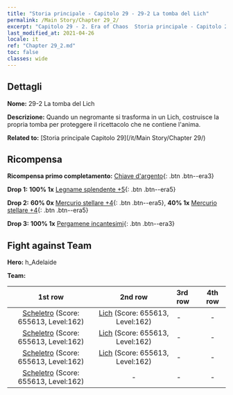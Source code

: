 ```yaml
---
title: "Storia principale - Capitolo 29 - 29-2 La tomba del Lich"
permalink: /Main Story/Chapter 29_2/
excerpt: "Capitolo 29 - 2. Era of Chaos  Storia principale - Capitolo 29_2. 29-2 La tomba del Lich"
last_modified_at: 2021-04-26
locale: it
ref: "Chapter 29_2.md"
toc: false
classes: wide
---
```


## Dettagli

 **Nome:** 29-2 La tomba del Lich

 **Descrizione:** Quando un negromante si trasforma in un Lich, costruisce la propria tomba per proteggere il ricettacolo che ne contiene l'anima.

 **Related to:** [Storia principale Capitolo 29](/it/Main Story/Chapter 29/)

## Ricompensa

 **Ricompensa primo completamento:** [Chiave d'argento](/ItemsIT/con_693/){: .btn .btn--era3}

 **Drop 1:** **100% 1x** [Legname splendente +5](/ItemsIT/mat_97/){: .btn .btn--era5}

 **Drop 2:** **60% 0x** [Mercurio stellare +4](/ItemsIT/mat_91/){: .btn .btn--era5}, **40% 1x** [Mercurio stellare +4](/ItemsIT/mat_91/){: .btn .btn--era5}

 **Drop 3:** **100% 1x** [Pergamene incantesimi](/ItemsIT/con_694/){: .btn .btn--era3}


## Fight against Team
 **Hero:** h_Adelaide

 **Team:**


  | 1st row | 2nd row | 3rd row | 4th row |
  |:----:|:----:|:----|:----:|
  | [Scheletro](/it/units/Skeleton/) (Score: 655613, Level:162)  | [Lich](/it/units/Lich/) (Score: 655613, Level:162)  | - | - |
  | [Scheletro](/it/units/Skeleton/) (Score: 655613, Level:162)  | [Lich](/it/units/Lich/) (Score: 655613, Level:162)  | - | - |
  | [Scheletro](/it/units/Skeleton/) (Score: 655613, Level:162)  | [Lich](/it/units/Lich/) (Score: 655613, Level:162)  | - | - |
  | [Scheletro](/it/units/Skeleton/) (Score: 655613, Level:162)  | - | - | - |


